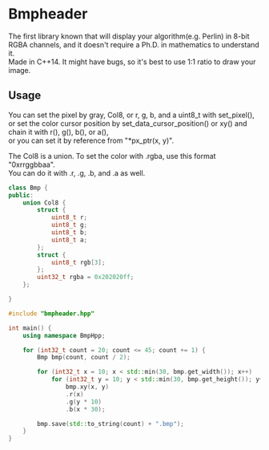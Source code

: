 # Bmpheader
The first library known that will display your algorithm(e.g. Perlin) in 8-bit RGBA channels, and it doesn't require a Ph.D. in mathematics to understand it.  
Made in C++14. It might have bugs, so it's best to use 1:1 ratio to draw your image.  

## Usage
You can set the pixel by gray, Col8, or r, g, b, and a uint8_t with set_pixel(),  
or set the color cursor position by set_data_cursor_position() or xy() and chain it with r(), g(), b(), or a(),  
or you can set it by reference from "*px_ptr(x, y)".  

The Col8 is a union. To set the color with .rgba, use this format "0xrrggbbaa".  
You can do it with .r, .g, .b, and .a as well.
```C++
class Bmp {
public:
	union Col8 {
		struct {
			uint8_t r;
			uint8_t g;
			uint8_t b;
			uint8_t a;
		};
		struct {
			uint8_t rgb[3];
		};
		uint32_t rgba = 0x202020ff;
	};

}
```


```C++
#include "bmpheader.hpp"

int main() {
	using namespace BmpHpp;

	for (int32_t count = 20; count <= 45; count += 1) {
		Bmp bmp(count, count / 2);

		for (int32_t x = 10; x < std::min(30, bmp.get_width()); x++)
			for (int32_t y = 10; y < std::min(30, bmp.get_height()); y++)
				bmp.xy(x, y)
				.r(x)
				.g(y * 10)
				.b(x * 30);

		bmp.save(std::to_string(count) + ".bmp");
	}
}
```
